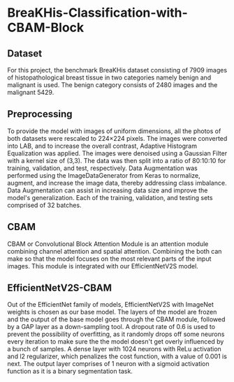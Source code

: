 # BreaKHis-Classification-with-CBAM-Block

## Dataset
For this project, the benchmark BreaKHis dataset consisting of 7909 images of histopathological breast tissue in two categories namely benign and malignant is used. The benign category consists of 2480 images and the malignant 5429. 

## Preprocessing
To provide the model with images of uniform dimensions, all the photos of both datasets were rescaled to 224×224 pixels. The images were converted into LAB, and to increase the overall contrast, Adaptive Histogram Equalization was applied. The images were denoised using a Gaussian Filter with a kernel size of (3,3). The data was then split into a ratio of 80:10:10 for training, validation, and test, respectively. Data Augmentation was performed using the ImageDataGenerator from Keras to normalize, augment, and increase the image data, thereby addressing class imbalance. Data Augmentation can assist in increasing data size and improve the model's generalization. Each of the training, validation, and testing sets comprised of 32 batches.

## CBAM
CBAM or Convolutional Block Attention Module is an attention module combining channel attention and spatial attention. Combining the both can make so that the model focuses on the most relevant parts of the input images. This module is integrated with our EfficientNetV2S model.

## EfficientNetV2S-CBAM
Out of the EfficientNet family of models, EfficientNetV2S with ImageNet weights is chosen as our base model. The layers of the model are frozen and the output of the base model goes through the CBAM module, followed by a GAP layer as a down-sampling tool. A dropout rate of 0.6 is used to prevent the possibility of overfitting, as it randomly drops off some neurons every iteration to make sure the the model doesn't get overly influenced by a bunch of samples. A dense layer with 1024 neurons with ReLu activation and l2 regularizer, which penalizes the cost function, with a value of 0.001 is next. The output layer comprises of 1 neuron with a sigmoid activation function as it is a binary segmentation task.
